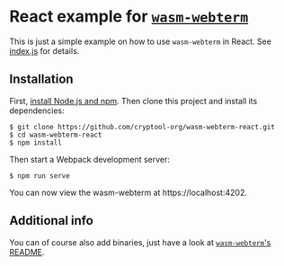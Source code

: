 # React example for [`wasm-webterm`](https://github.com/cryptool-org/wasm-webterm)

This is just a simple example on how to use `wasm-webterm` in React. See [index.js](index.js) for details.


## Installation

First, [install Node.js and npm](https://nodejs.org). Then clone this project and install its dependencies:

```shell
$ git clone https://github.com/cryptool-org/wasm-webterm-react.git
$ cd wasm-webterm-react
$ npm install
```

Then start a Webpack development server:

```shell
$ npm run serve
```

You can now view the wasm-webterm at https://localhost:4202.


## Additional info

You can of course also add binaries, just have a look at [`wasm-webterm`'s README](https://github.com/cryptool-org/wasm-webterm).
